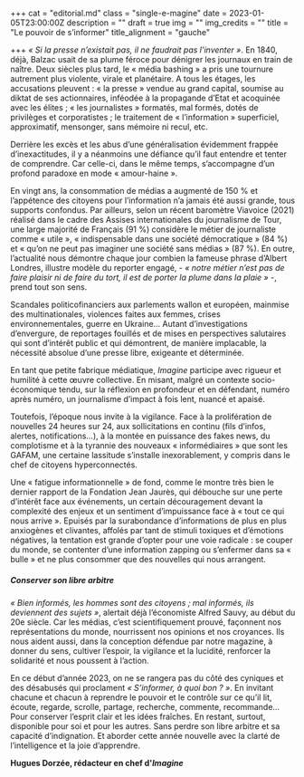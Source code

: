 +++
cat = "editorial.md"
class = "single-e-magine"
date = 2023-01-05T23:00:00Z
description = ""
draft = true
img = ""
img_credits = ""
title = "Le pouvoir de s’informer"
title_alignment = "gauche"

+++
_« Si la presse n’existait pas, il ne faudrait pas l’inventer »_. En 1840, déjà, Balzac usait de sa plume féroce pour dénigrer les journaux en train de naître. Deux siècles plus tard, le « média bashing » a pris une tournure autrement plus violente, virale et planétaire. A tous les étages, les accusations pleuvent : « la presse » vendue au grand capital, soumise au diktat de ses actionnaires, inféodée à la propagande d’Etat et acoquinée avec les élites ; « les journalistes » formatés, mal formés, dotés de privilèges et corporatistes ; le traitement de « l’information » superficiel, approximatif, mensonger, sans mémoire ni recul, etc.

Derrière les excès et les abus d’une généralisation évidemment frappée d’inexactitudes, il y a néanmoins une défiance qu’il faut entendre et tenter de comprendre. Car celle-ci, dans le même temps, s’accompagne d’un profond paradoxe en mode « amour-haine ». 

En vingt ans, la consommation de médias a augmenté de 150 % et l’appétence des citoyens pour l’information n’a jamais été aussi grande, tous supports confondus. Par ailleurs, selon un récent baromètre Viavoice (2021) réalisé dans le cadre des Assises internationales du journalisme de Tour, une large majorité de Français (91 %) considère le métier de journaliste comme « utile », « indispensable dans une société démocratique » (84 %) et « qu’on ne peut pas imaginer une société sans médias » (87 %). En outre, l’actualité nous démontre chaque jour combien la fameuse phrase d’Albert Londres, illustre modèle du reporter engagé, - _« notre métier n’est pas de faire plaisir ni de faire du tort, il est de porter la plume dans la plaie »_ -, prend tout son sens.

Scandales politicofinanciers aux parlements wallon et européen, mainmise des multinationales, violences faites aux femmes, crises environnementales, guerre en Ukraine… Autant d’investigations d’envergure, de reportages fouillés et de mises en perspectives salutaires qui sont d’intérêt public et qui démontrent, de manière implacable, la nécessité absolue d’une presse libre, exigeante et déterminée.

En tant que petite fabrique médiatique, _Imagine_ participe avec rigueur et humilité à cette œuvre collective. En misant, malgré un contexte socio-économique tendu, sur la réflexion en profondeur et en défendant, numéro après numéro, un journalisme d’impact à fois lent, nuancé et apaisé.

Toutefois, l’époque nous invite à la vigilance. Face à la prolifération de nouvelles 24 heures sur 24, aux sollicitations en continu (fils d’infos, alertes, notifications…), à la montée en puissance des fakes news, du complotisme et à la tyrannie des nouveaux « informédiaires » que sont les GAFAM, une certaine lassitude s’installe inexorablement, y compris dans le chef de citoyens hyperconnectés.

Une « fatigue informationnelle » de fond, comme le montre très bien le dernier rapport de la Fondation Jean Jaurès, qui débouche sur une perte d’intérêt face aux événements, un certain découragement devant la complexité des enjeux et un sentiment d’impuissance face à « tout ce qui nous arrive ». Epuisés par la surabondance d’informations de plus en plus anxiogènes et clivantes, affolés par tant de stimuli toxiques et d’émotions négatives, la tentation est grande d’opter pour une voie radicale : se couper du monde, se contenter d’une information zapping ou s’enfermer dans sa « bulle » et ne plus consommer que des nouvelles qui nous arrangent.

##### Conserver son libre arbitre

_« Bien informés, les hommes sont des citoyens ; mal informés, ils deviennent des sujets »_, alertait déjà l’économiste Alfred Sauvy, au début du 20e siècle. Car les médias, c’est scientifiquement prouvé, façonnent nos représentations du monde, nourrissent nos opinions et nos croyances. Ils nous aident aussi, dans la conception défendue par notre magazine, à donner du sens, cultiver l’espoir, la vigilance et la lucidité, renforcer la solidarité et nous poussent à l’action.

En ce début d’année 2023, on ne se rangera pas du côté des cyniques et des désabusés qui proclament _« S’informer, à quoi bon ? »_. En invitant chacune et chacun à reprendre le pouvoir et le contrôle sur ce qu’il lit, écoute, regarde, scrolle, partage, recherche, commente, recommande… Pour conserver l’esprit clair et les idées fraîches. En restant, surtout, disponible pour soi et pour les autres. Sans perdre son libre arbitre et sa capacité d’indignation. Et aborder cette année nouvelle avec la clarté de l’intelligence et la joie d’apprendre.

**Hugues Dorzée, rédacteur en chef d'_Imagine_**